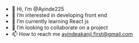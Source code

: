 - 👋 Hi, I’m @Ayinde225
- 👀 I’m interested in developing front end
- 🌱 I’m currently learning React js
- 💞️ I’m looking to collaborate on a project
- 📫 How to reach me ayindeakanji.first@gmail.com

<!---
Ayinde225/Ayinde225 is a ✨ special ✨ repository because its `README.md` (this file) appears on your GitHub profile.
You can click the Preview link to take a look at your changes.
--->
